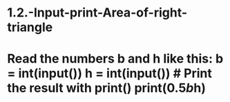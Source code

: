 # 1.2.-Input-print-Area-of-right-triangle
# Read the numbers b and h like this: b = int(input()) h = int(input()) # Print the result with print() print(0.5*b*h)
